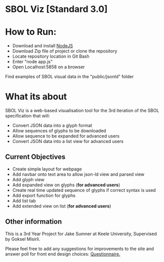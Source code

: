 # SBOL Viz [Standard 3.0]

# How to Run:

- Download and install <a href="https://nodejs.dev/download/">NodeJS</a>
- Download Zip file of project or clone the repository
- Locate repository location in Git Bash
- Enter "node app.js"
- Open Localhost:5858 on a browser

Find examples of SBOL visual data in the "public/jsonld" folder

# What its about
SBOL Viz is a web-based visualisation tool for the 3rd iteration of the SBOL specification
that will:

- Convert JSON data into a glyph format
- Allow sequences of glyphs to be downloaded
- Allow sequence to be expanded for advanced users
- Convert JSON data into a list view for advanced users 
   
## Current Objectives


- Create simple layout for webpage
- Add navbar onto text area to allow json-ld view and parsed view
- Add glyph view
- Add expanded view on glyphs (**for advanced users**)
- Create real time updated sequence of glyphs if correct syntax is used
- Add export function for glyphs
- Add list tab
- Add extended view on list (**for advanced users**)

## Other information
    
This is a 3rd Year Project for Jake Sumner at Keele University, Supervised by Goksel Misirli.

Please feel free to add any suggestions for improvements to the site and answer poll for front end design choices:
[Questionnaire.](https://docs.google.com/forms/d/e/1FAIpQLSdA4UG3Zw6fqJ7eWVBML86kd_nTqQ1_bv_NbzXYaegQeziw-A/viewform?usp=sf_link)

